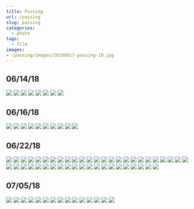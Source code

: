 ```yaml
---
title: Passing
url: /passing
slug: passing
categories:
  - photo
tags:
  - film
images:
- /passing/images/20180617-passing-10.jpg
---
```


## 06/14/18

![](/passing/images/20180617-passing-01.jpg)
![](/passing/images/20180617-passing-03.jpg)
![](/passing/images/20180617-passing-04.jpg)
![](/passing/images/20180617-passing-05.jpg)
![](/passing/images/20180617-passing-06.jpg)
![](/passing/images/20180617-passing-07.jpg)
![](/passing/images/20180617-passing-08.jpg)
![](/passing/images/20180617-passing-09.jpg)

## 06/16/18

![](/passing/images/20180617-passing-10.jpg)
![](/passing/images/20180617-passing-11.jpg)
![](/passing/images/20180617-passing-12.jpg)
![](/passing/images/20180617-passing-13.jpg)
![](/passing/images/20180617-passing-17.jpg)
![](/passing/images/20180617-passing-18.jpg)
![](/passing/images/20180617-passing-19.jpg)
![](/passing/images/20180617-passing-22.jpg)
![](/passing/images/20180617-passing-23.jpg)
![](/passing/images/20180617-passing-24.jpg)

## 06/22/18 

![](/passing/images/20180624-passing-25.jpg)
![](/passing/images/20180624-passing-26.jpg)
![](/passing/images/20180624-passing-27.jpg)
![](/passing/images/20180624-passing-27a.jpg)
![](/passing/images/20180624-passing-30.jpg)
![](/passing/images/20180624-passing-31.jpg)
![](/passing/images/20180624-passing-32.jpg)
![](/passing/images/20180624-passing-33.jpg)
![](/passing/images/20180624-passing-34.jpg)
![](/passing/images/20180624-passing-35.jpg)
![](/passing/images/20180624-passing-36.jpg)
![](/passing/images/20180624-passing-37.jpg)
![](/passing/images/20180624-passing-38.jpg)
![](/passing/images/20180624-passing-39.jpg)
![](/passing/images/20180624-passing-40.jpg)
![](/passing/images/20180624-passing-41.jpg)
![](/passing/images/20180624-passing-42.jpg)
![](/passing/images/20180624-passing-43.jpg)
![](/passing/images/20180624-passing-44.jpg)
![](/passing/images/20180624-passing-45.jpg)
![](/passing/images/20180624-passing-46.jpg)
![](/passing/images/20180624-passing-47.jpg)
![](/passing/images/20180624-passing-48.jpg)
![](/passing/images/20180624-passing-49.jpg)
![](/passing/images/20180624-passing-50.jpg)
![](/passing/images/20180624-passing-51.jpg)
![](/passing/images/20180624-passing-52.jpg)
![](/passing/images/20180624-passing-53.jpg)
![](/passing/images/20180624-passing-54.jpg)
![](/passing/images/20180624-passing-55.jpg)
![](/passing/images/20180624-passing-56.jpg)
![](/passing/images/20180715-passing-58.jpg)
![](/passing/images/20180715-passing-59.jpg)
![](/passing/images/20180715-passing-61.jpg)
![](/passing/images/20180715-passing-62.jpg)
![](/passing/images/20180715-passing-63.jpg)
![](/passing/images/20180715-passing-65.jpg)
![](/passing/images/20180715-passing-66.jpg)
![](/passing/images/20180715-passing-67.jpg)
![](/passing/images/20180715-passing-68.jpg)
![](/passing/images/20180715-passing-69.jpg)
![](/passing/images/20180715-passing-71.jpg)
![](/passing/images/20180715-passing-72.jpg)
![](/passing/images/20180715-passing-73.jpg)
![](/passing/images/20180715-passing-74.jpg)
![](/passing/images/20180715-passing-76.jpg)

## 07/05/18

![](/passing/images/20180715-passing-76a.jpg)
![](/passing/images/20180715-passing-77.jpg)
![](/passing/images/20180715-passing-78.jpg)
![](/passing/images/20180715-passing-79.jpg)
![](/passing/images/20180715-passing-80.jpg)
![](/passing/images/20180715-passing-82.jpg)
![](/passing/images/20180715-passing-83.jpg)
![](/passing/images/20180715-passing-84.jpg)
![](/passing/images/20180715-passing-85.jpg)
![](/passing/images/20180715-passing-86.jpg)
![](/passing/images/20180715-passing-87.jpg)
![](/passing/images/20180715-passing-88.jpg)
![](/passing/images/20180715-passing-89.jpg)
![](/passing/images/20180715-passing-90.jpg)
![](/passing/images/20180715-passing-91.jpg)